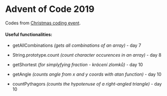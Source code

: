 # Advent of Code 2019

Codes from [Christmas coding event](https://adventofcode.com/2019). 

#### Useful functionalities: 

* getAllCombinations *(gets all combinations of an array)* - day 7

* String.prototype.count *(count character occurences in an array)* - day 8

* getShortest *(for simplyfying fraction - krácení zlomků)* - day 10

* getAngle *(counts angle from x and y coords with atan function)* - day 10

* countPythagors *(counts the hypotenuse of a right-angled triangle)* - day 10